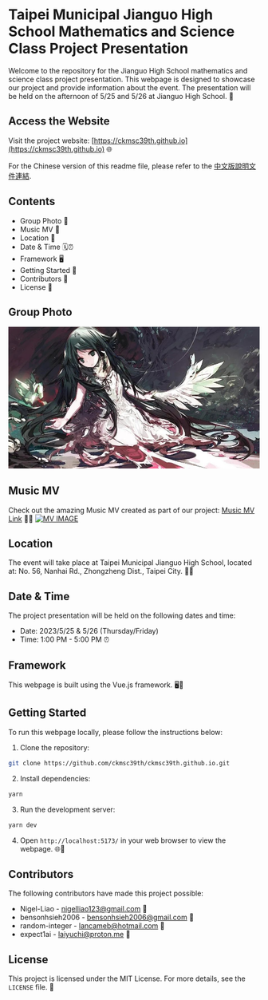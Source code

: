 # Taipei Municipal Jianguo High School Mathematics and Science Class Project Presentation

Welcome to the repository for the Jianguo High School mathematics and science class project presentation. This webpage is designed to showcase our project and provide information about the event. The presentation will be held on the afternoon of 5/25 and 5/26 at Jianguo High School. 🎉

## Access the Website

Visit the project website: [https://ckmsc39th.github.io](https://ckmsc39th.github.io) 🌐

For the Chinese version of this readme file, please refer to the [中文版說明文件連結](./README_TC.md).

## Contents

- Group Photo 📸
- Music MV 🎵
- Location 📍
- Date & Time 🗓️⏰
- Framework 🖥️
- Getting Started 🚀
- Contributors 👥
- License 📃

## Group Photo

![groupPhoto](./public/groupPhoto.jpg)

## Music MV

Check out the amazing Music MV created as part of our project: [Music MV Link](https://youtu.be/4L9CUCTfsyQ) 🎵🎥
[![MV IMAGE](https://img.youtube.com/vi/4L9CUCTfsyQ/0.jpg)](https://www.youtube.com/watch?v=4L9CUCTfsyQ)

## Location

The event will take place at Taipei Municipal Jianguo High School, located at:
No. 56, Nanhai Rd., Zhongzheng Dist., Taipei City. 🏫🌆

## Date & Time

The project presentation will be held on the following dates and time:
- Date: 2023/5/25 & 5/26 (Thursday/Friday)
- Time: 1:00 PM - 5:00 PM ⏰

## Framework

This webpage is built using the Vue.js framework. 🖥️🔧

## Getting Started

To run this webpage locally, please follow the instructions below:

1. Clone the repository:
```bash
git clone https://github.com/ckmsc39th/ckmsc39th.github.io.git
```
2. Install dependencies:
```bash
yarn
```
3. Run the development server:
```bash
yarn dev
```
4. Open `http://localhost:5173/` in your web browser to view the webpage. 🌐👀

## Contributors

The following contributors have made this project possible:

- Nigel-Liao - [nigelliao123@gmail.com](mailto:nigelliao123@gmail.com) 📧
- bensonhsieh2006 - [bensonhsieh2006@gmail.com](mailto:bensonhsieh2006@gmail.com) 📧
- random-integer - [lancameb@hotmail.com](mailto:lancameb@hotmail.com) 📧
- expect1ai - [laiyuchi@proton.me](mailto:laiyuchi@proton.me) 📧

## License

This project is licensed under the MIT License. For more details, see the `LICENSE` file. 📃
